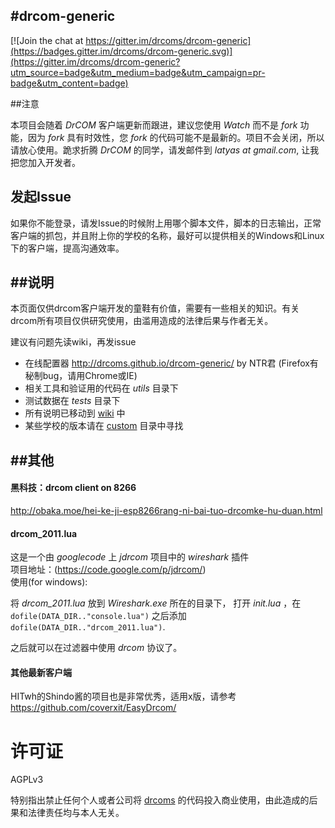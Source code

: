 #drcom-generic
---
[![Join the chat at https://gitter.im/drcoms/drcom-generic](https://badges.gitter.im/drcoms/drcom-generic.svg)](https://gitter.im/drcoms/drcom-generic?utm_source=badge&utm_medium=badge&utm_campaign=pr-badge&utm_content=badge)

##注意

本项目会随着 *DrCOM* 客户端更新而跟进，建议您使用 *Watch* 而不是 *fork* 功能，因为 *fork* 具有时效性，您 *fork* 的代码可能不是最新的。项目不会关闭，所以请放心使用。跪求折腾 *DrCOM* 的同学，请发邮件到 *latyas at gmail.com*, 让我把您加入开发者。

## 发起Issue
如果你不能登录，请发Issue的时候附上用哪个脚本文件，脚本的日志输出，正常客户端的抓包，并且附上你的学校的名称，最好可以提供相关的Windows和Linux下的客户端，提高沟通效率。

##说明
------------
本页面仅供drcom客户端开发的童鞋有价值，需要有一些相关的知识。有关drcom所有项目仅供研究使用，由滥用造成的法律后果与作者无关。

建议有问题先读wiki，再发issue

* 在线配置器 http://drcoms.github.io/drcom-generic/ by NTR君 (Firefox有秘制bug，请用Chrome或IE)
* 相关工具和验证用的代码在 *utils* 目录下
* 测试数据在 *tests* 目录下
* 所有说明已移动到 [wiki](https://github.com/drcoms/generic/wiki) 中
* 某些学校的版本请在 [custom](https://github.com/drcoms/drcom-generic/tree/master/custom) 目录中寻找

##其他
-------------------
#### 黑科技：drcom client on 8266
<http://obaka.moe/hei-ke-ji-esp8266rang-ni-bai-tuo-drcomke-hu-duan.html>

#### drcom_2011.lua
这是一个由 *googlecode* 上 *jdrcom* 项目中的 *wireshark* 插件 <br>
项目地址：(https://code.google.com/p/jdrcom/) <br>
使用(for windows):

将 *drcom_2011.lua* 放到 *Wireshark.exe* 所在的目录下， 打开 *init.lua* ，在 `dofile(DATA_DIR.."console.lua")` 之后添加 `dofile(DATA_DIR.."drcom_2011.lua")`.

之后就可以在过滤器中使用 *drcom* 协议了。

#### 其他最新客户端
HITwh的Shindo酱的项目也是非常优秀，适用x版，请参考 <br>
https://github.com/coverxit/EasyDrcom/

# 许可证

AGPLv3

特别指出禁止任何个人或者公司将 [drcoms](http://github.com/drcoms/) 的代码投入商业使用，由此造成的后果和法律责任均与本人无关。 

